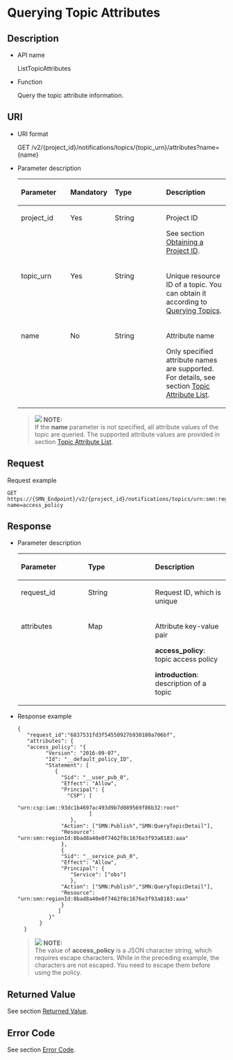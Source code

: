 # Querying Topic Attributes<a name="smn_api_51006"></a>

## Description<a name="section64935954"></a>

-   API name

    ListTopicAttributes


-   Function

    Query the topic attribute information.


## URI<a name="section47552675"></a>

-   URI format

    GET /v2/\{project\_id\}/notifications/topics/\{topic\_urn\}/attributes?name=\{name\}


-   Parameter description

    <a name="table60453091"></a>
    <table><thead align="left"><tr id="row31471768"><th class="cellrowborder" valign="top" width="23.69%" id="mcps1.1.5.1.1"><p id="p66185246"><a name="p66185246"></a><a name="p66185246"></a><strong id="b842352706191030"><a name="b842352706191030"></a><a name="b842352706191030"></a>Parameter</strong></p>
    </th>
    <th class="cellrowborder" valign="top" width="21.349999999999998%" id="mcps1.1.5.1.2"><p id="p59404709"><a name="p59404709"></a><a name="p59404709"></a><strong id="b593421527191713"><a name="b593421527191713"></a><a name="b593421527191713"></a>Mandatory</strong></p>
    </th>
    <th class="cellrowborder" valign="top" width="24.64%" id="mcps1.1.5.1.3"><p id="p47052116"><a name="p47052116"></a><a name="p47052116"></a><strong id="b84235270619112"><a name="b84235270619112"></a><a name="b84235270619112"></a>Type</strong></p>
    </th>
    <th class="cellrowborder" valign="top" width="30.320000000000004%" id="mcps1.1.5.1.4"><p id="p53125076"><a name="p53125076"></a><a name="p53125076"></a><strong id="b84235270619115"><a name="b84235270619115"></a><a name="b84235270619115"></a>Description</strong></p>
    </th>
    </tr>
    </thead>
    <tbody><tr id="row57297510"><td class="cellrowborder" valign="top" width="23.69%" headers="mcps1.1.5.1.1 "><p id="p10586695"><a name="p10586695"></a><a name="p10586695"></a>project_id</p>
    </td>
    <td class="cellrowborder" valign="top" width="21.349999999999998%" headers="mcps1.1.5.1.2 "><p id="p52215961"><a name="p52215961"></a><a name="p52215961"></a>Yes</p>
    </td>
    <td class="cellrowborder" valign="top" width="24.64%" headers="mcps1.1.5.1.3 "><p id="p1634435"><a name="p1634435"></a><a name="p1634435"></a>String</p>
    </td>
    <td class="cellrowborder" valign="top" width="30.320000000000004%" headers="mcps1.1.5.1.4 "><p id="p5162792715506"><a name="p5162792715506"></a><a name="p5162792715506"></a>Project ID</p>
    <p id="p65280430"><a name="p65280430"></a><a name="p65280430"></a>See section <a href="obtaining-a-project-id.md">Obtaining a Project ID</a>.</p>
    </td>
    </tr>
    <tr id="row9249362"><td class="cellrowborder" valign="top" width="23.69%" headers="mcps1.1.5.1.1 "><p id="p11000853"><a name="p11000853"></a><a name="p11000853"></a>topic_urn</p>
    </td>
    <td class="cellrowborder" valign="top" width="21.349999999999998%" headers="mcps1.1.5.1.2 "><p id="p18653909"><a name="p18653909"></a><a name="p18653909"></a>Yes</p>
    </td>
    <td class="cellrowborder" valign="top" width="24.64%" headers="mcps1.1.5.1.3 "><p id="p34571641"><a name="p34571641"></a><a name="p34571641"></a>String</p>
    </td>
    <td class="cellrowborder" valign="top" width="30.320000000000004%" headers="mcps1.1.5.1.4 "><p id="p48839530"><a name="p48839530"></a><a name="p48839530"></a>Unique resource ID of a topic. You can obtain it according to <a href="querying-topics.md">Querying Topics</a>.</p>
    </td>
    </tr>
    <tr id="row28333568111935"><td class="cellrowborder" valign="top" width="23.69%" headers="mcps1.1.5.1.1 "><p id="p13317684111935"><a name="p13317684111935"></a><a name="p13317684111935"></a>name</p>
    </td>
    <td class="cellrowborder" valign="top" width="21.349999999999998%" headers="mcps1.1.5.1.2 "><p id="p4990583111935"><a name="p4990583111935"></a><a name="p4990583111935"></a>No</p>
    </td>
    <td class="cellrowborder" valign="top" width="24.64%" headers="mcps1.1.5.1.3 "><p id="p1584116111935"><a name="p1584116111935"></a><a name="p1584116111935"></a>String</p>
    </td>
    <td class="cellrowborder" valign="top" width="30.320000000000004%" headers="mcps1.1.5.1.4 "><p id="p61204561111935"><a name="p61204561111935"></a><a name="p61204561111935"></a>Attribute name</p>
    <p id="p363615525300"><a name="p363615525300"></a><a name="p363615525300"></a>Only specified attribute names are supported. For details, see section <a href="topic-attribute-list.md">Topic Attribute List</a>.</p>
    </td>
    </tr>
    </tbody>
    </table>

    >![](/images/icon-note.gif) **NOTE:**   
    >If the  **name**  parameter is not specified, all attribute values of the topic are queried. The supported attribute values are provided in section  [Topic Attribute List](topic-attribute-list.md).  


## Request<a name="section25320898"></a>

Request example

```
GET https://{SMN_Endpoint}/v2/{project_id}/notifications/topics/urn:smn:regionId:8bad8a40e0f7462f8c1676e3f93a8183:test_create_topic_v2/attributes?name=access_policy
```

## Response<a name="section26561495"></a>

-   Parameter description

    <a name="table38552084"></a>
    <table><thead align="left"><tr id="row10058158"><th class="cellrowborder" valign="top" width="32.20322032203221%" id="mcps1.1.4.1.1"><p id="p9404449"><a name="p9404449"></a><a name="p9404449"></a><strong id="b1910858008"><a name="b1910858008"></a><a name="b1910858008"></a>Parameter</strong></p>
    </th>
    <th class="cellrowborder" valign="top" width="32.20322032203221%" id="mcps1.1.4.1.2"><p id="p23562876"><a name="p23562876"></a><a name="p23562876"></a><strong id="b591968115"><a name="b591968115"></a><a name="b591968115"></a>Type</strong></p>
    </th>
    <th class="cellrowborder" valign="top" width="35.5935593559356%" id="mcps1.1.4.1.3"><p id="p29544808"><a name="p29544808"></a><a name="p29544808"></a><strong id="b585962561"><a name="b585962561"></a><a name="b585962561"></a>Description</strong></p>
    </th>
    </tr>
    </thead>
    <tbody><tr id="row33089041"><td class="cellrowborder" valign="top" width="32.20322032203221%" headers="mcps1.1.4.1.1 "><p id="p62966687"><a name="p62966687"></a><a name="p62966687"></a>request_id</p>
    </td>
    <td class="cellrowborder" valign="top" width="32.20322032203221%" headers="mcps1.1.4.1.2 "><p id="p27997"><a name="p27997"></a><a name="p27997"></a>String</p>
    </td>
    <td class="cellrowborder" valign="top" width="35.5935593559356%" headers="mcps1.1.4.1.3 "><p id="p2267763"><a name="p2267763"></a><a name="p2267763"></a>Request ID, which is unique</p>
    </td>
    </tr>
    <tr id="row42586845"><td class="cellrowborder" valign="top" width="32.20322032203221%" headers="mcps1.1.4.1.1 "><p id="p266368914302"><a name="p266368914302"></a><a name="p266368914302"></a>attributes</p>
    </td>
    <td class="cellrowborder" valign="top" width="32.20322032203221%" headers="mcps1.1.4.1.2 "><p id="p38092711"><a name="p38092711"></a><a name="p38092711"></a>Map</p>
    </td>
    <td class="cellrowborder" valign="top" width="35.5935593559356%" headers="mcps1.1.4.1.3 "><p id="p65610739"><a name="p65610739"></a><a name="p65610739"></a>Attribute key-value pair</p>
    <p id="p87064812277"><a name="p87064812277"></a><a name="p87064812277"></a><strong id="b185226195816"><a name="b185226195816"></a><a name="b185226195816"></a>access_policy</strong>: topic access policy</p>
    <p id="p6701648192711"><a name="p6701648192711"></a><a name="p6701648192711"></a><strong id="b6230205945818"><a name="b6230205945818"></a><a name="b6230205945818"></a>introduction</strong>: description of a topic</p>
    </td>
    </tr>
    </tbody>
    </table>

-   Response example

    ```
    {
       "request_id":"6837531fd3f54550927b930180a706bf",
       "attributes": {
       "access_policy": "{
             "Version": "2016-09-07", 
             "Id": "__default_policy_ID", 
             "Statement": [
                {
                  "Sid": "__user_pub_0",
                  "Effect": "Allow",
                  "Principal": {
                    "CSP": [
                             "urn:csp:iam::93dc1b4697ac493d9b7d089569f86b32:root"
                           ]
                     },
                  "Action": ["SMN:Publish","SMN:QueryTopicDetail"],
                  "Resource": "urn:smn:regionId:8bad8a40e0f7462f8c1676e3f93a8183:aaa"
                  },
                  {
                  "Sid": "__service_pub_0", 
                  "Effect": "Allow",
                  "Principal": {
                     "Service": ["obs"]
                     },
                  "Action": ["SMN:Publish","SMN:QueryTopicDetail"],
                  "Resource": "urn:smn:regionId:8bad8a40e0f7462f8c1676e3f93a8183:aaa"
                  }
                 ]
              }"
           }
      }
    ```

    >![](/images/icon-note.gif) **NOTE:**   
    >The value of  **access\_policy**  is a JSON character string, which requires escape characters. While in the preceding example, the characters are not escaped. You need to escape them before using the policy.  


## Returned Value<a name="section37726867"></a>

See section  [Returned Value](returned-value.md).

## Error Code<a name="section73211020122511"></a>

See section  [Error Code](error-code.md).

